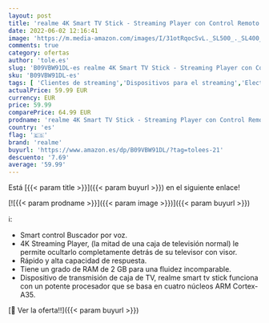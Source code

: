 ```yaml
---
layout: post
title: 'realme 4K Smart TV Stick - Streaming Player con Control Remoto  Asistente de Voz de Google  Google Play Store  Netflix  WiFi  Bluetooth 5.0'
date: 2022-06-02 12:16:41
image: 'https://m.media-amazon.com/images/I/31otRqocSvL._SL500_._SL400_.jpg'
comments: true
category: ofertas
author: 'tole.es'
slug: 'B09VBW91DL-es realme 4K Smart TV Stick - Streaming Player con Control...'
sku: 'B09VBW91DL-es'
tags: [ 'Clientes de streaming','Dispositivos para el streaming','Electrónica','Equipos de audio y Hi-Fi','realme','smart','tv','🇪🇸', ]
actualPrice: 59.99 EUR
currency: EUR
price: 59.99
comparePrice: 64.99 EUR
prodname: 'realme 4K Smart TV Stick - Streaming Player con Control Remoto  Asistente de Voz de Google  Google Play Store  Netflix  WiFi  Bluetooth 5.0'
country: 'es'
flag: '🇪🇸'
brand: 'realme'
buyurl: 'https://www.amazon.es/dp/B09VBW91DL/?tag=tolees-21'
descuento: '7.69'
average: '59.99'
---
```


Está [{{< param title >}}]({{< param buyurl >}}) en el siguiente enlace!

[![{{< param prodname >}}]({{< param image >}})]({{< param buyurl >}})

ℹ️:

- Smart control Buscador por voz.
- 4K Streaming Player, (la mitad de una caja de televisión normal) le permite ocultarlo completamente detrás de su televisor con visor.
- Rápido y alta capacidad de respuesta.
- Tiene un grado de RAM de 2 GB para una fluidez incomparable.
- Dispositivo de transmisión de caja de TV, realme smart tv stick funciona con un potente procesador que se basa en cuatro núcleos ARM Cortex-A35.

[🛒 Ver la oferta!!]({{< param buyurl >}})
